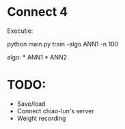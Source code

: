 # Connect 4

Executie:

python main.py train -algo ANN1 -n 100

algo:
    * ANN1
    * ANN2


# TODO:

- Save/load
- Connect chiao-lun's server
- Weight recording
